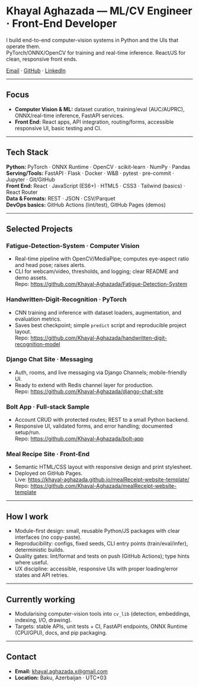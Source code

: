 # Khayal Aghazada — ML/CV Engineer · Front-End Developer

I build end-to-end computer-vision systems in Python and the UIs that operate them.  
PyTorch/ONNX/OpenCV for training and real-time inference. React/JS for clean, responsive front ends.

[Email](mailto:khayal.aghazada.x@gmail.com) · [GitHub](https://github.com/Khayal-Aghazada) · [LinkedIn](#)

---

## Focus
- **Computer Vision & ML:** dataset curation, training/eval (AUC/AUPRC), ONNX/real-time inference, FastAPI services.
- **Front End:** React apps, API integration, routing/forms, accessible responsive UI, basic testing and CI.

---

## Tech Stack
**Python:** PyTorch · ONNX Runtime · OpenCV · scikit-learn · NumPy · Pandas  
**Serving/Tools:** FastAPI · Flask · Docker · W&B · pytest · pre-commit · Jupyter · Git/GitHub  
**Front End:** React · JavaScript (ES6+) · HTML5 · CSS3 · Tailwind (basics) · React Router  
**Data & Formats:** REST · JSON · CSV/Parquet  
**DevOps basics:** GitHub Actions (lint/test), GitHub Pages (demos)

---

## Selected Projects

### Fatigue-Detection-System · Computer Vision
- Real-time pipeline with OpenCV/MediaPipe; computes eye-aspect ratio and head pose; raises alerts.  
- CLI for webcam/video, thresholds, and logging; clear README and demo assets.  
Repo: https://github.com/Khayal-Aghazada/Fatigue-Detection-System

### Handwritten-Digit-Recognition · PyTorch
- CNN training and inference with dataset loaders, augmentation, and evaluation metrics.  
- Saves best checkpoint; simple `predict` script and reproducible project layout.  
Repo: https://github.com/Khayal-Aghazada/handwritten-digit-recognition-model

### Django Chat Site · Messaging
- Auth, rooms, and live messaging via Django Channels; mobile-friendly UI.  
- Ready to extend with Redis channel layer for production.  
Repo: https://github.com/Khayal-Aghazada/django-chat-site

### Bolt App · Full-stack Sample
- Account CRUD with protected routes; REST to a small Python backend.  
- Responsive UI, validated forms, and error handling; documented setup/run.  
Repo: https://github.com/Khayal-Aghazada/bolt-app

### Meal Recipe Site · Front-End
- Semantic HTML/CSS layout with responsive design and print stylesheet.  
- Deployed on GitHub Pages.  
Live: https://khayal-aghazada.github.io/mealReceipt-website-template/  
Repo: https://github.com/Khayal-Aghazada/mealReceipt-website-template

---

## How I work
- Module-first design: small, reusable Python/JS packages with clear interfaces (no copy-paste).
- Reproducibility: configs, fixed seeds, CLI entry points (train/eval/infer), deterministic builds.
- Quality gates: lint/format and tests on push (GitHub Actions); type hints where useful.
- UX discipline: accessible, responsive UIs with proper loading/error states and API retries.


---

## Currently working
- Modularising computer-vision tools into `cv_lib` (detection, embeddings, indexing, I/O, drawing).
- Targets: stable APIs, unit tests + CI, FastAPI endpoints, ONNX Runtime (CPU/GPU), docs, and pip packaging.


---

## Contact
- **Email:** khayal.aghazada.x@gmail.com  
- **Location:** Baku, Azerbaijan · UTC+03
